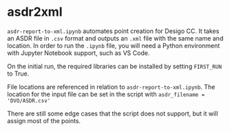 # asdr2xml

`asdr-report-to-xml.ipynb` automates point creation for Desigo CC. It takes an ASDR file in `.csv` format and outputs an `.xml` file with the same name and location. In order to run the `.ipynb` file, you will need a Python environment with Jupyter Notebook support, such as VS Code.

On the initial run, the required libraries can be installed by setting `FIRST_RUN` to True.

File locations are referenced in relation to `asdr-report-to-xml.ipynb`. The location for the input file can be set in the script with `asdr_filename = 'DVO/ASDR.csv'`

There are still some edge cases that the script does not support, but it will assign most of the points.
